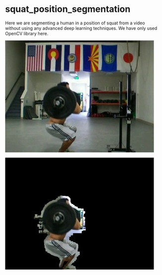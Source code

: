 # squat_position_segmentation
Here we are segmenting a human in a position of squat from a video without using any advanced deep learning techniques. We have only used OpenCV library here.


![Selected Frame](https://github.com/goalhunter/squat_position_segmentation/blob/master/Output/squat_1667.jpg)

![Segmentation](https://github.com/goalhunter/squat_position_segmentation/blob/master/Output/squat_1667_segmented.jpg)
